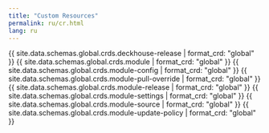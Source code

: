 ```yaml
---
title: "Custom Resources"
permalink: ru/cr.html
lang: ru
---
```


{{ site.data.schemas.global.crds.deckhouse-release | format_crd: "global" }}
{{ site.data.schemas.global.crds.module | format_crd: "global" }}
{{ site.data.schemas.global.crds.module-config | format_crd: "global" }}
{{ site.data.schemas.global.crds.module-pull-override | format_crd: "global" }}
{{ site.data.schemas.global.crds.module-release | format_crd: "global" }}
{{ site.data.schemas.global.crds.module-settings | format_crd: "global" }}
{{ site.data.schemas.global.crds.module-source | format_crd: "global" }}
{{ site.data.schemas.global.crds.module-update-policy | format_crd: "global" }}
